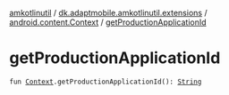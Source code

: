 [amkotlinutil](../../index.md) / [dk.adaptmobile.amkotlinutil.extensions](../index.md) / [android.content.Context](index.md) / [getProductionApplicationId](get-production-application-id.md)

# getProductionApplicationId

`fun `[`Context`](https://developer.android.com/reference/android/content/Context.html)`.getProductionApplicationId(): `[`String`](https://kotlinlang.org/api/latest/jvm/stdlib/kotlin/-string/index.html)